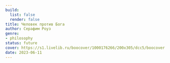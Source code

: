 ```yaml
---
build:
  list: false
  render: false
title: Человек против Бога
author: Серафим Роуз
genre:
- philosophy
status: future
cover: https://s1.livelib.ru/boocover/1000176266/200x305/dcc5/boocover.jpg
date: 2023-06-11
---
```


